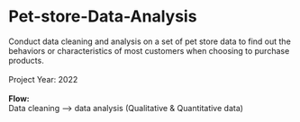 # Pet-store-Data-Analysis
Conduct data cleaning and analysis on a set of pet store data to find out the behaviors or characteristics of most customers when choosing to purchase products.
<br><br>
Project Year: 2022
<br><br>
<b>Flow:</b><br>
Data cleaning --> data analysis (Qualitative	& Quantitative data)

